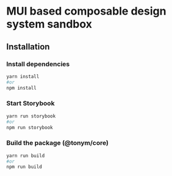 # MUI based composable design system sandbox

## Installation

### Install dependencies

```bash
yarn install
#or
npm install
```

### Start Storybook

```bash
yarn run storybook
#or
npm run storybook
```

### Build the package (@tonym/core)

```bash
yarn run build
#or
npm run build
```
